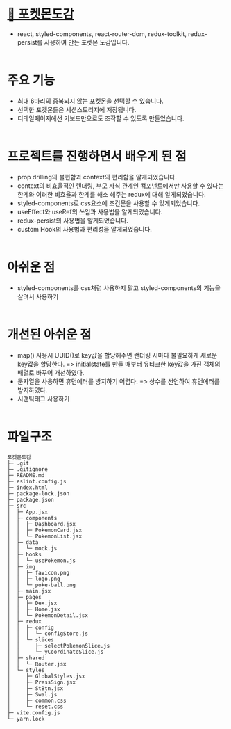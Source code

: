 # [🔗 포켓몬도감](https://pokemon-dex-psi.vercel.app/)
- react, styled-components, react-router-dom, redux-toolkit, redux-persist를 사용하여 만든 포켓몬 도감입니다.
<br/><br/>
# 주요 기능
- 최대 6마리의 중복되지 않는 포켓몬을 선택할 수 있습니다.
- 선택한 포켓몬들은 세션스토리지에 저장됩니다.
- 디테일페이지에선 키보드만으로도 조작할 수 있도록 만들었습니다.
<br/><br/>
# 프로젝트를 진행하면서 배우게 된 점
- prop drilling의 불편함과 context의 편리함을 알게되었습니다.
- context의 비효율적인 랜더링, 부모 자식 관계인 컴포넌트에서만 사용할 수 있다는 한계와 이러한 비효율과 한계를 해소 해주는 redux에 대해 알게되었습니다.
- styled-components로 css요소에 조건문을 사용할 수 있게되었습니다.
- useEffect와 useRef의 쓰임과 사용법을 알게되었습니다.
- redux-persist의 사용법을 알게되었습니다.
- custom Hook의 사용법과 편리성을 알게되었습니다.
<br/><br/>
# 아쉬운 점
- styled-components를 css처럼 사용하지 말고 styled-components의 기능을 살려서 사용하기
<br/><br/>
# 개선된 아쉬운 점
- map() 사용시 UUID()로 key값을 할당해주면 랜더링 시마다 불필요하게 새로운 key값을 할당한다. => initialstate를 만들 때부터 유티크한 key값을 가진 객체의 배열로 바꾸어 개선하였다.
- 문자열을 사용하면 휴먼에러를 방지하기 어렵다. => 상수를 선언하여 휴먼에러를 방지하였다.
- 시맨틱태그 사용하기
<br/><br/>
# 파일구조
```
포켓몬도감
├─ .git
├─ .gitignore
├─ README.md
├─ eslint.config.js
├─ index.html
├─ package-lock.json
├─ package.json
├─ src
│  ├─ App.jsx
│  ├─ components
│  │  ├─ Dashboard.jsx
│  │  ├─ PokemonCard.jsx
│  │  └─ PokemonList.jsx
│  ├─ data
│  │  └─ mock.js
│  ├─ hooks
│  │  └─ usePokemon.js
│  ├─ img
│  │  ├─ favicon.png
│  │  ├─ logo.png
│  │  └─ poke-ball.png
│  ├─ main.jsx
│  ├─ pages
│  │  ├─ Dex.jsx
│  │  ├─ Home.jsx
│  │  └─ PokemonDetail.jsx
│  ├─ redux
│  │  ├─ config
│  │  │  └─ configStore.js
│  │  └─ slices
│  │     ├─ selectPokemonSlice.js
│  │     └─ yCoordinateSlice.js
│  ├─ shared
│  │  └─ Router.jsx
│  └─ styles
│     ├─ GlobalStyles.jsx
│     ├─ PressSign.jsx
│     ├─ StBtn.jsx
│     ├─ Swal.js
│     ├─ common.css
│     └─ reset.css
├─ vite.config.js
└─ yarn.lock
```
